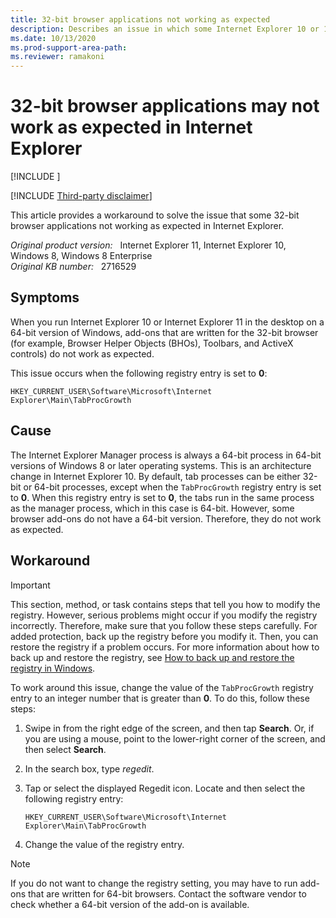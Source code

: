 ```yaml
---
title: 32-bit browser applications not working as expected
description: Describes an issue in which some Internet Explorer 10 or 11 applications do not work as expected when the TabProcGrowth registry entry is set to 0 in 64-bit versions of Windows 8. Provides a workaround.
ms.date: 10/13/2020
ms.prod-support-area-path: 
ms.reviewer: ramakoni
---
```

# 32-bit browser applications may not work as expected in Internet Explorer

[!INCLUDE [](../includes/browsers-important.md)]

[!INCLUDE [Third-party disclaimer](../includes/third-party-disclaimer.md)]

This article provides a workaround to solve the issue that some 32-bit browser applications not working as expected in Internet Explorer.

_Original product version:_ &nbsp; Internet Explorer 11, Internet Explorer 10, Windows 8, Windows 8 Enterprise  
_Original KB number:_ &nbsp; 2716529

## Symptoms  

When you run Internet Explorer 10 or Internet Explorer 11 in the desktop on a 64-bit version of Windows, add-ons that are written for the 32-bit browser (for example, Browser Helper Objects (BHOs), Toolbars, and ActiveX controls) do not work as expected.

This issue occurs when the following registry entry is set to **0**:

`HKEY_CURRENT_USER\Software\Microsoft\Internet Explorer\Main\TabProcGrowth`

## Cause

The Internet Explorer Manager process is always a 64-bit process in 64-bit versions of Windows 8 or later operating systems. This is an architecture change in Internet Explorer 10. By default, tab processes can be either 32-bit or 64-bit processes, except when the `TabProcGrowth` registry entry is set to **0**. When this registry entry is set to **0**, the tabs run in the same process as the manager process, which in this case is 64-bit. However, some browser add-ons do not have a 64-bit version. Therefore, they do not work as expected.

## Workaround

> [!IMPORTANT]
> This section, method, or task contains steps that tell you how to modify the registry. However, serious problems might occur if you modify the registry incorrectly. Therefore, make sure that you follow these steps carefully. For added protection, back up the registry before you modify it. Then, you can restore the registry if a problem occurs. For more information about how to back up and restore the registry, see [How to back up and restore the registry in Windows](https://support.microsoft.com/help/322756).

To work around this issue, change the value of the `TabProcGrowth` registry entry to an integer number that is greater than **0**. To do this, follow these steps:

1. Swipe in from the right edge of the screen, and then tap **Search**. Or, if you are using a mouse, point to the lower-right corner of the screen, and then select **Search**.

2. In the search box, type *regedit*.

3. Tap or select the displayed Regedit icon. Locate and then select the following registry entry:

   `HKEY_CURRENT_USER\Software\Microsoft\Internet Explorer\Main\TabProcGrowth`

4. Change the value of the registry entry.

> [!NOTE]
> If you do not want to change the registry setting, you may have to run add-ons that are written for 64-bit browsers. Contact the software vendor to check whether a 64-bit version of the add-on is available.
